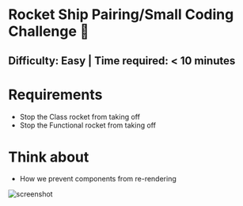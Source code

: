 # Rocket Ship Pairing/Small Coding Challenge 🚀

## Difficulty: Easy | Time required: < 10 minutes

# Requirements
- Stop the Class rocket from taking off
- Stop the Functional rocket from taking off

# Think about
- How we prevent components from re-rendering

![screenshot](https://puu.sh/Fq16F/1ad6edff1b.png)
